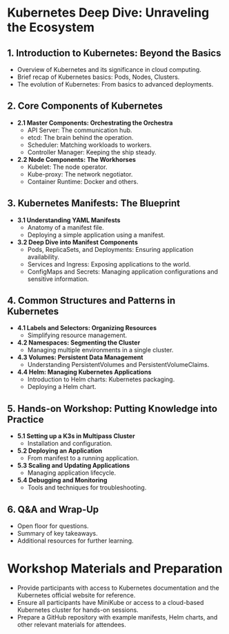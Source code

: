 # **Kubernetes Deep Dive: Unraveling the Ecosystem**

## **1. Introduction to Kubernetes: Beyond the Basics**
- Overview of Kubernetes and its significance in cloud computing.
- Brief recap of Kubernetes basics: Pods, Nodes, Clusters.
- The evolution of Kubernetes: From basics to advanced deployments.

## **2. Core Components of Kubernetes**
- **2.1 Master Components: Orchestrating the Orchestra**
    - API Server: The communication hub.
    - etcd: The brain behind the operation.
    - Scheduler: Matching workloads to workers.
    - Controller Manager: Keeping the ship steady.
- **2.2 Node Components: The Workhorses**
    - Kubelet: The node operator.
    - Kube-proxy: The network negotiator.
    - Container Runtime: Docker and others.

## **3. Kubernetes Manifests: The Blueprint**
- **3.1 Understanding YAML Manifests**
    - Anatomy of a manifest file.
    - Deploying a simple application using a manifest.
- **3.2 Deep Dive into Manifest Components**
    - Pods, ReplicaSets, and Deployments: Ensuring application availability.
    - Services and Ingress: Exposing applications to the world.
    - ConfigMaps and Secrets: Managing application configurations and sensitive information.

## **4. Common Structures and Patterns in Kubernetes**
- **4.1 Labels and Selectors: Organizing Resources**
    - Simplifying resource management.
- **4.2 Namespaces: Segmenting the Cluster**
    - Managing multiple environments in a single cluster.
- **4.3 Volumes: Persistent Data Management**
    - Understanding PersistentVolumes and PersistentVolumeClaims.
- **4.4 Helm: Managing Kubernetes Applications**
    - Introduction to Helm charts: Kubernetes packaging.
    - Deploying a Helm chart.

## **5. Hands-on Workshop: Putting Knowledge into Practice**
- **5.1 Setting up a K3s in Multipass Cluster**
    - Installation and configuration.
- **5.2 Deploying an Application**
    - From manifest to a running application.
- **5.3 Scaling and Updating Applications**
    - Managing application lifecycle.
- **5.4 Debugging and Monitoring**
    - Tools and techniques for troubleshooting.

## **6. Q&A and Wrap-Up**
- Open floor for questions.
- Summary of key takeaways.
- Additional resources for further learning.

# **Workshop Materials and Preparation**
- Provide participants with access to Kubernetes documentation and the Kubernetes official website for reference.
- Ensure all participants have MiniKube or access to a cloud-based Kubernetes cluster for hands-on sessions.
- Prepare a GitHub repository with example manifests, Helm charts, and other relevant materials for attendees.
